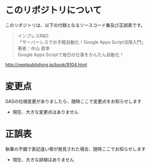 # このリポジトリについて

このリポジトリは、以下の付録となるソースコード集及び正誤表です。

> インプレスR&D  
> 「サーバーレスでお手軽自動化！Google Apps Script活用入門」  
> 著者：中山 貴幸  
> Google Apps Scriptで毎日の仕事をかんたん自動化！

http://nextpublishing.jp/book/9104.html


# 変更点

GASの仕様変更がありましたら、随時ここで変更点をお知らせします

- 現在、大きな変更点はありません


# 正誤表

執筆の不備で表記違い等が発見された場合、随時ここでお知らせします

- 現在、大きな誤植はありません